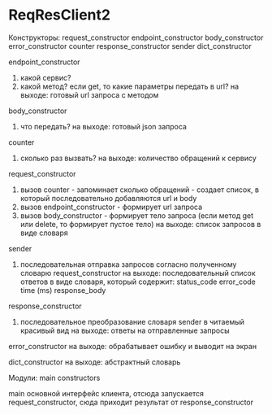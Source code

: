 # ReqResClient2

Конструкторы:
request_constructor
endpoint_constructor
body_constructor
error_constructor
counter
response_constructor
sender
dict_constructor

endpoint_constructor
1. какой сервис?
2. какой метод? если get, то какие параметры передать в url?
на выходе: готовый url запроса с методом

body_constructor
1. что передать?
на выходе: готовый json запроса

counter
1. сколько раз вызвать?
на выходе: количество обращений к сервису

request_constructor
1. вызов counter - запоминает сколько обращений - создает список, в который последовательно добавляются url и body
2. вызов endpoint_constructor - формирует url запроса
3. вызов body_constructor - формирует тело запроса (если метод get или delete, то формирует пустое тело)
на выходе: список запросов в виде словаря

sender
1. последовательная отправка запросов согласно полученному словарю request_constructor
на выходе: последовательный список ответов в виде словаря, который содержит:
status_code
error_code
time (ms)
response_body 

response_constructor
1. последовательное преобразование словаря sender в читаемый красивый вид
на выходе: ответы на отправленные запросы

error_constructor
на выходе: обрабатывает ошибку и выводит на экран

dict_constructor
на выходе: абстрактный словарь


Модули:
main
constructors

main
основной интерфейс клиента, отсюда запускается request_constructor, сюда приходит результат от response_constructor